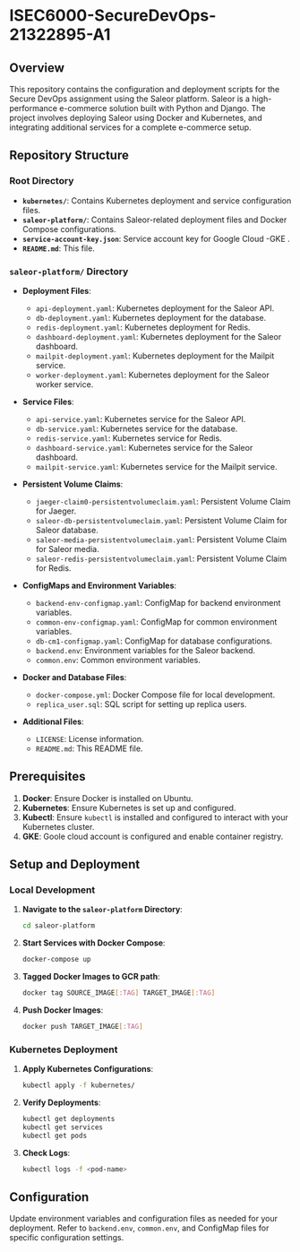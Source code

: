 # ISEC6000-SecureDevOps-21322895-A1

## Overview

This repository contains the configuration and deployment scripts for the Secure DevOps assignment using the Saleor platform. Saleor is a high-performance e-commerce solution built with Python and Django. The project involves deploying Saleor using Docker and Kubernetes, and integrating additional services for a complete e-commerce setup.

## Repository Structure

### Root Directory

- **`kubernetes/`**: Contains Kubernetes deployment and service configuration files.
- **`saleor-platform/`**: Contains Saleor-related deployment files and Docker Compose configurations.
- **`service-account-key.json`**: Service account key for Google Cloud -GKE .
- **`README.md`**: This file.

### `saleor-platform/` Directory

- **Deployment Files**:
  - `api-deployment.yaml`: Kubernetes deployment for the Saleor API.
  - `db-deployment.yaml`: Kubernetes deployment for the database.
  - `redis-deployment.yaml`: Kubernetes deployment for Redis.
  - `dashboard-deployment.yaml`: Kubernetes deployment for the Saleor dashboard.
  - `mailpit-deployment.yaml`: Kubernetes deployment for the Mailpit service.
  - `worker-deployment.yaml`: Kubernetes deployment for the Saleor worker service.

- **Service Files**:
  - `api-service.yaml`: Kubernetes service for the Saleor API.
  - `db-service.yaml`: Kubernetes service for the database.
  - `redis-service.yaml`: Kubernetes service for Redis.
  - `dashboard-service.yaml`: Kubernetes service for the Saleor dashboard.
  - `mailpit-service.yaml`: Kubernetes service for the Mailpit service.

- **Persistent Volume Claims**:
  - `jaeger-claim0-persistentvolumeclaim.yaml`: Persistent Volume Claim for Jaeger.
  - `saleor-db-persistentvolumeclaim.yaml`: Persistent Volume Claim for Saleor database.
  - `saleor-media-persistentvolumeclaim.yaml`: Persistent Volume Claim for Saleor media.
  - `saleor-redis-persistentvolumeclaim.yaml`: Persistent Volume Claim for Redis.

- **ConfigMaps and Environment Variables**:
  - `backend-env-configmap.yaml`: ConfigMap for backend environment variables.
  - `common-env-configmap.yaml`: ConfigMap for common environment variables.
  - `db-cm1-configmap.yaml`: ConfigMap for database configurations.
  - `backend.env`: Environment variables for the Saleor backend.
  - `common.env`: Common environment variables.

- **Docker and Database Files**:
  - `docker-compose.yml`: Docker Compose file for local development.
  - `replica_user.sql`: SQL script for setting up replica users.

- **Additional Files**:
  - `LICENSE`: License information.
  - `README.md`: This README file.

## Prerequisites

1. **Docker**: Ensure Docker is installed on Ubuntu.
2. **Kubernetes**: Ensure Kubernetes is set up and configured.
3. **Kubectl**: Ensure `kubectl` is installed and configured to interact with your Kubernetes cluster.
4. **GKE**: Goole cloud account is configured and enable container registry.

## Setup and Deployment

### Local Development

1. **Navigate to the `saleor-platform` Directory**:
   ```bash
   cd saleor-platform
   ```

2. **Start Services with Docker Compose**:
   ```bash
   docker-compose up
   ```

3. **Tagged Docker Images to GCR path**:
   ```bash
   docker tag SOURCE_IMAGE[:TAG] TARGET_IMAGE[:TAG]
   ```
4. **Push Docker Images**:
   ```bash
   docker push TARGET_IMAGE[:TAG]
   ```

### Kubernetes Deployment

1. **Apply Kubernetes Configurations**:
   ```bash
   kubectl apply -f kubernetes/
   ```

2. **Verify Deployments**:
   ```bash
   kubectl get deployments
   kubectl get services
   kubectl get pods
   ```

3. **Check Logs**:
   ```bash
   kubectl logs -f <pod-name>
   ```

## Configuration

Update environment variables and configuration files as needed for your deployment. Refer to `backend.env`, `common.env`, and ConfigMap files for specific configuration settings.


